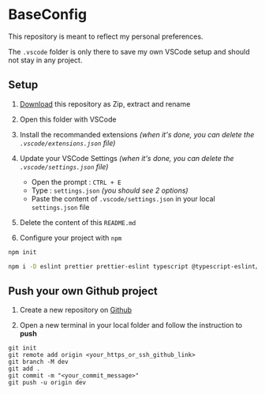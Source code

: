 # BaseConfig

This repository is meant to reflect my personal preferences.

The `.vscode` folder is only there to save my own VSCode setup and should not stay in any project.

## Setup

1. [Download](https://github.com/ZoidC/BaseConfig/archive/refs/heads/dev.zip) this repository as Zip, extract and rename

2. Open this folder with VSCode

3. Install the recommanded extensions _(when it's done, you can delete the `.vscode/extensions.json` file)_

4. Update your VSCode Settings _(when it's done, you can delete the `.vscode/settings.json` file)_
    - Open the prompt : `CTRL + E`
    - Type : `settings.json` _(you should see 2 options)_
    - Paste the content of `.vscode/settings.json` in your local `settings.json` file
5. Delete the content of this `README.md`

6. Configure your project with `npm`

```bash
npm init
```

```bash
npm i -D eslint prettier prettier-eslint typescript @typescript-eslint/parser @typescript-eslint/eslint-plugin
```

## Push your own Github project

1. Create a new repository on [Github](https://github.com/)

2. Open a new terminal in your local folder and follow the instruction to <strong>push</strong>

```git
git init
git remote add origin <your_https_or_ssh_github_link>
git branch -M dev
git add .
git commit -m "<your_commit_message>"
git push -u origin dev
```
